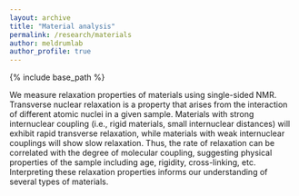 ```yaml
---
layout: archive
title: "Material analysis"
permalink: /research/materials
author: meldrumlab
author_profile: true
---
```


{% include base_path %}


We measure relaxation properties of materials using single-sided NMR. Transverse nuclear relaxation is a property that arises from the interaction of different atomic nuclei in a given sample. Materials with strong internuclear coupling (i.e., rigid materials, small internuclear distances) will exhibit rapid transverse relaxation, while materials with weak internuclear couplings will show slow relaxation. Thus, the rate of relaxation can be correlated with the degree of molecular coupling, suggesting physical properties of the sample including age, rigidity, cross-linking, etc. Interpreting these relaxation properties informs our understanding of several types of materials.
